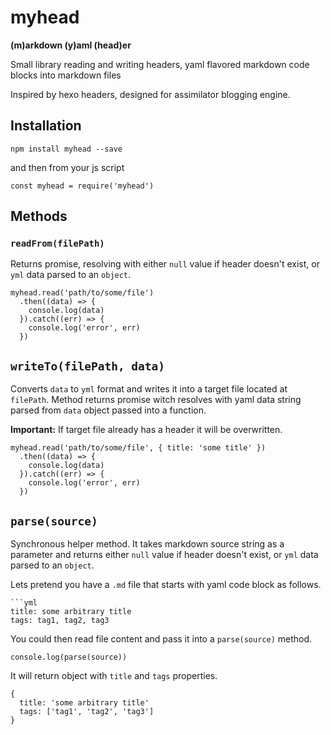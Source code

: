 # myhead
**(m)arkdown (y)aml (head)er**

Small library reading and writing headers, yaml flavored markdown code blocks into markdown files

Inspired by hexo headers, designed for assimilator blogging engine.

## Installation
```
npm install myhead --save
```
and then from your js script
```
const myhead = require('myhead')
```
## Methods
### `readFrom(filePath)`

Returns promise, resolving with either `null` value if header doesn't exist, or `yml` data parsed to an `object`.
```
myhead.read('path/to/some/file')
  .then((data) => {
    console.log(data)
  }).catch((err) => {
    console.log('error', err)
  })
```

## `writeTo(filePath, data)`

Converts `data` to `yml` format and writes it into a target file located at `filePath`. Method returns promise witch resolves with yaml data string parsed from `data` object passed into a function.

**Important:** If target file already has a header it will be overwritten.

```
myhead.read('path/to/some/file', { title: 'some title' })
  .then((data) => {
    console.log(data)
  }).catch((err) => {
    console.log('error', err)
  })
```

## `parse(source)`

Synchronous helper method. It takes markdown source string as a parameter and returns either `null` value if header doesn't exist, or `yml` data parsed to an `object`.

Lets pretend you have a `.md` file that starts with yaml code block as follows.
```
```yml
title: some arbitrary title
tags: tag1, tag2, tag3
``````

You could then read file content and pass it into a `parse(source)` method.

```
console.log(parse(source))
```

It will return object with `title` and `tags` properties.
```
{
  title: 'some arbitrary title'
  tags: ['tag1', 'tag2', 'tag3']
}
```
